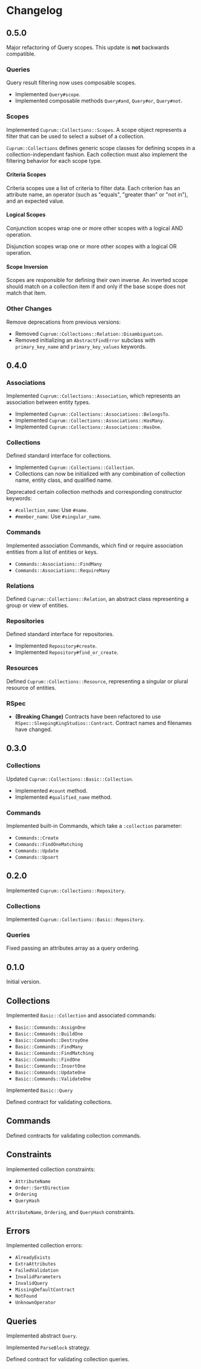 # Changelog

## 0.5.0

Major refactoring of Query scopes. This update is **not** backwards compatible.

### Queries

Query result filtering now uses composable scopes.

- Implemented `Query#scope`.
- Implemented composable methods `Query#and`, `Query#or`, `Query#not`.

### Scopes

Implemented `Cuprum::Collections::Scopes`. A scope object represents a filter that can be used to select a subset of a collection.

`Cuprum::Collections` defines generic scope classes for defining scopes in a collection-independant fashion. Each collection must also implement the filtering behavior for each scope type.

#### Criteria Scopes

Criteria scopes use a list of criteria to filter data. Each criterion has an attribute name, an operator (such as "equals", "greater than" or "not in"), and an expected value.

#### Logical Scopes

Conjunction scopes wrap one or more other scopes with a logical AND operation.

Disjunction scopes wrap one or more other scopes with a logical OR operation.

#### Scope Inversion

Scopes are responsible for defining their own inverse. An inverted scope should match on a collection item if and only if the base scope does not match that item.

### Other Changes

Remove deprecations from previous versions:

- Removed `Cuprum::Collections::Relation::Disambiguation`.
- Removed initializing an `AbstractFindError` subclass with `primary_key_name` and `primary_key_values` keywords.

## 0.4.0

### Associations

Implemented `Cuprum::Collections::Association`, which represents an association between entity types.

- Implemented `Cuprum::Collections::Associations::BelongsTo`.
- Implemented `Cuprum::Collections::Associations::HasMany`.
- Implemented `Cuprum::Collections::Associations::HasOne`.

### Collections

Defined standard interface for collections.

- Implemented `Cuprum::Collections::Collection`.
- Collections can now be initialized with any combination of collection name, entity class, and qualified name.

Deprecated certain collection methods and corresponding constructor keywords:

- `#collection_name`: Use `#name`.
- `#member_name`: Use `#singular_name`.

### Commands

Implemented association Commands, which find or require association entities from a list of entities or keys.

- `Commands::Associations::FindMany`
- `Commands::Associations::RequireMany`

### Relations

Defined `Cuprum::Collections::Relation`, an abstract class representing a group or view of entities.

### Repositories

Defined standard interface for repositories.

- Implemented `Repository#create`.
- Implemented `Repository#find_or_create`.

### Resources

Defined `Cuprum::Collections::Resource`, representing a singular or plural resource of entities.

### RSpec

- **(Breaking Change)** Contracts have been refactored to use `RSpec::SleepingKingStudios::Contract`. Contract names and filenames have changed.

## 0.3.0

### Collections

Updated `Cuprum::Collections::Basic::Collection`.

- Implemented `#count` method.
- Implemented `#qualified_name` method.

### Commands

Implemented built-in Commands, which take a `:collection` parameter:

- `Commands::Create`
- `Commands::FindOneMatching`
- `Commands::Update`
- `Commands::Upsert`

## 0.2.0

Implemented `Cuprum::Collections::Repository`.

### Collections

Implemented `Cuprum::Collections::Basic::Repository`.

### Queries

Fixed passing an attributes array as a query ordering.

## 0.1.0

Initial version.

## Collections

Implemented `Basic::Collection` and associated commands:

- `Basic::Commands::AssignOne`
- `Basic::Commands::BuildOne`
- `Basic::Commands::DestroyOne`
- `Basic::Commands::FindMany`
- `Basic::Commands::FindMatching`
- `Basic::Commands::FindOne`
- `Basic::Commands::InsertOne`
- `Basic::Commands::UpdateOne`
- `Basic::Commands::ValidateOne`

Implemented `Basic::Query`

Defined contract for validating collections.

## Commands

Defined contracts for validating collection commands.

## Constraints

Implemented collection constraints:

- `AttributeName`
- `Order::SortDirection`
- `Ordering`
- `QueryHash`

 `AttributeName`, `Ordering`, and `QueryHash` constraints.

## Errors

Implemented collection errors:

- `AlreadyExists`
- `ExtraAttributes`
- `FailedValidation`
- `InvalidParameters`
- `InvalidQuery`
- `MissingDefaultContract`
- `NotFound`
- `UnknownOperator`

## Queries

Implemented abstract `Query`.

Implemented `ParseBlock` strategy.

Defined contract for validating collection queries.
